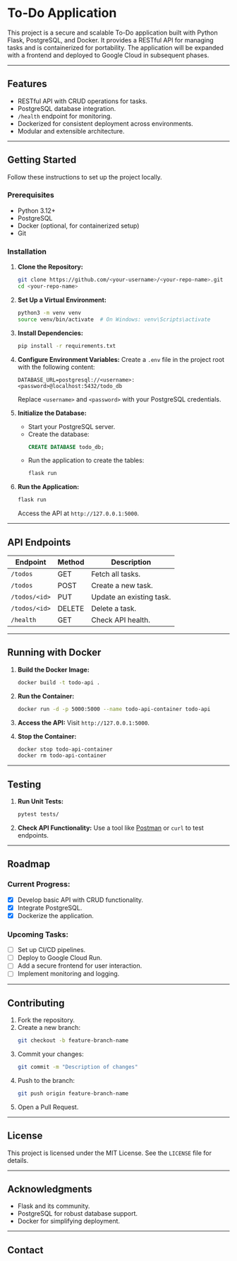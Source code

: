 # To-Do Application

This project is a secure and scalable To-Do application built with Python Flask, PostgreSQL, and Docker. It provides a RESTful API for managing tasks and is containerized for portability. The application will be expanded with a frontend and deployed to Google Cloud in subsequent phases.

---

## Features

- RESTful API with CRUD operations for tasks.
- PostgreSQL database integration.
- `/health` endpoint for monitoring.
- Dockerized for consistent deployment across environments.
- Modular and extensible architecture.

---

## Getting Started

Follow these instructions to set up the project locally.

### Prerequisites

- Python 3.12+
- PostgreSQL
- Docker (optional, for containerized setup)
- Git

### Installation

1. **Clone the Repository:**
   ```bash
   git clone https://github.com/<your-username>/<your-repo-name>.git
   cd <your-repo-name>
   ```

2. **Set Up a Virtual Environment:**
   ```bash
   python3 -m venv venv
   source venv/bin/activate  # On Windows: venv\Scripts\activate
   ```

3. **Install Dependencies:**
   ```bash
   pip install -r requirements.txt
   ```

4. **Configure Environment Variables:**
   Create a `.env` file in the project root with the following content:
   ```env
   DATABASE_URL=postgresql://<username>:<password>@localhost:5432/todo_db
   ```
   Replace `<username>` and `<password>` with your PostgreSQL credentials.

5. **Initialize the Database:**
   - Start your PostgreSQL server.
   - Create the database:
     ```sql
     CREATE DATABASE todo_db;
     ```
   - Run the application to create the tables:
     ```bash
     flask run
     ```

6. **Run the Application:**
   ```bash
   flask run
   ```
   Access the API at `http://127.0.0.1:5000`.

---

## API Endpoints

| Endpoint          | Method | Description            |
|-------------------|--------|------------------------|
| `/todos`          | GET    | Fetch all tasks.       |
| `/todos`          | POST   | Create a new task.     |
| `/todos/<id>`     | PUT    | Update an existing task. |
| `/todos/<id>`     | DELETE | Delete a task.         |
| `/health`         | GET    | Check API health.      |

---

## Running with Docker

1. **Build the Docker Image:**
   ```bash
   docker build -t todo-api .
   ```

2. **Run the Container:**
   ```bash
   docker run -d -p 5000:5000 --name todo-api-container todo-api
   ```

3. **Access the API:**
   Visit `http://127.0.0.1:5000`.

4. **Stop the Container:**
   ```bash
   docker stop todo-api-container
   docker rm todo-api-container
   ```

---

## Testing

1. **Run Unit Tests:**
   ```bash
   pytest tests/
   ```

2. **Check API Functionality:**
   Use a tool like [Postman](https://www.postman.com/) or `curl` to test endpoints.

---

## Roadmap

### Current Progress:
- [x] Develop basic API with CRUD functionality.
- [x] Integrate PostgreSQL.
- [x] Dockerize the application.

### Upcoming Tasks:
- [ ] Set up CI/CD pipelines.
- [ ] Deploy to Google Cloud Run.
- [ ] Add a secure frontend for user interaction.
- [ ] Implement monitoring and logging.

---

## Contributing

1. Fork the repository.
2. Create a new branch:
   ```bash
   git checkout -b feature-branch-name
   ```
3. Commit your changes:
   ```bash
   git commit -m "Description of changes"
   ```
4. Push to the branch:
   ```bash
   git push origin feature-branch-name
   ```
5. Open a Pull Request.

---

## License

This project is licensed under the MIT License. See the `LICENSE` file for details.

---

## Acknowledgments

- Flask and its community.
- PostgreSQL for robust database support.
- Docker for simplifying deployment.

---

## Contact




